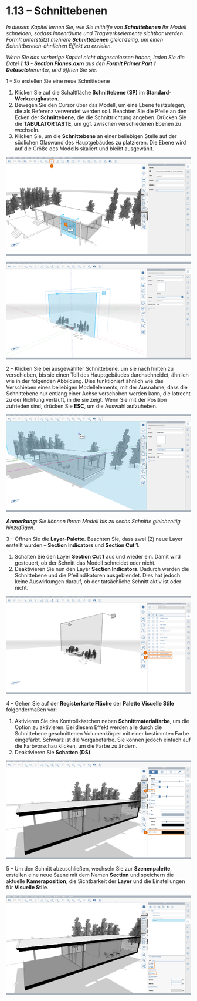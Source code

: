 # 1.13 – Schnittebenen

_In diesem Kapitel lernen Sie, wie Sie mithilfe von_ _**Schnittebenen**_ _Ihr Modell schneiden, sodass Innenräume und Tragwerkselemente sichtbar werden. FormIt unterstützt mehrere_ _**Schnittebenen**_ _gleichzeitig, um einen Schnittbereich-ähnlichen Effekt zu erzielen._

_Wenn Sie das vorherige Kapitel nicht abgeschlossen haben, laden Sie die Datei_ _**1.13 - Section Planes.axm**_ _aus den_ _**FormIt Primer Part 1 Datasets**herunter, und öffnen Sie sie._

1 – So erstellen Sie eine neue Schnittebene

1. Klicken Sie auf die Schaltfläche **Schnittebene (SP)** im **Standard-Werkzeugkasten**.
2. Bewegen Sie den Cursor über das Modell, um eine Ebene festzulegen, die als Referenz verwendet werden soll. Beachten Sie die Pfeile an den Ecken der **Schnittebene**, die die Schnittrichtung angeben. Drücken Sie die **TABULATORTASTE**, um ggf. zwischen verschiedenen Ebenen zu wechseln.
3. Klicken Sie, um die **Schnittebene** an einer beliebigen Stelle auf der südlichen Glaswand des Hauptgebäudes zu platzieren. Die Ebene wird auf die Größe des Modells skaliert und bleibt ausgewählt.

![Schnittebenenvorschau, wenn Sie den Mauszeiger über die Glaswand bewegen.](<../../.gitbook/assets/0 (6).png>)

![Skalierte Schnittebene nach Platzierung.](<../../.gitbook/assets/1 (19) (1).png>)

2 – Klicken Sie bei ausgewählter Schnittebene, um sie nach hinten zu verschieben, bis sie einen Teil des Hauptgebäudes durchschneidet, ähnlich wie in der folgenden Abbildung. Dies funktioniert ähnlich wie das Verschieben eines beliebigen Modellelements, mit der Ausnahme, dass die Schnittebene nur entlang einer Achse verschoben werden kann, die lotrecht zu der Richtung verläuft, in die sie zeigt. Wenn Sie mit der Position zufrieden sind, drücken Sie **ESC**, um die Auswahl aufzuheben.

![](<../../.gitbook/assets/2 (11) (1).png>)

_**Anmerkung:**_ _Sie können Ihrem Modell bis zu sechs Schnitte gleichzeitig hinzufügen._

3 – Öffnen Sie die **Layer**-**Palette**. Beachten Sie, dass zwei (2) neue Layer erstellt wurden – **Section Indicators** und **Section Cut 1**.

1. Schalten Sie den Layer **Section Cut 1** aus und wieder ein. Damit wird gesteuert, ob der Schnitt das Modell schneidet oder nicht.
2. Deaktivieren Sie nun den Layer **Section Indicators**. Dadurch werden die Schnittebene und die Pfeilindikatoren ausgeblendet. Dies hat jedoch keine Auswirkungen darauf, ob der tatsächliche Schnitt aktiv ist oder nicht.

![](<../../.gitbook/assets/3 (6) (1).png>)

4 – Gehen Sie auf der **Registerkarte Fläche** der **Palette** **Visuelle Stile** folgendermaßen vor:

1. Aktivieren Sie das Kontrollkästchen neben **Schnittmaterialfarbe**, um die Option zu aktivieren. Bei diesem Effekt werden alle durch die Schnittebene geschnittenen Volumenkörper mit einer bestimmten Farbe eingefärbt. Schwarz ist die Vorgabefarbe. Sie können jedoch einfach auf die Farbvorschau klicken, um die Farbe zu ändern.
2. Deaktivieren Sie **Schatten (DS)**.

![](../../.gitbook/assets/poche.png)

5 – Um den Schnitt abzuschließen, wechseln Sie zur **Szenenpalette**, erstellen eine neue Szene mit dem Namen **Section** und speichern die aktuelle **Kameraposition**, die Sichtbarkeit der **Layer** und die Einstellungen für **Visuelle Stile**.

![](<../../.gitbook/assets/5 (7).png>)
